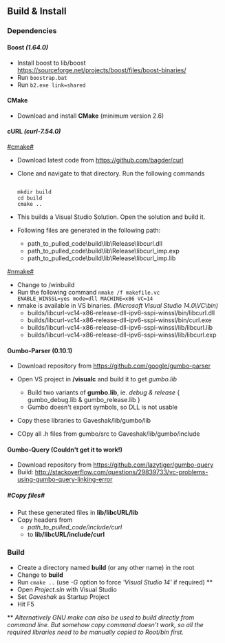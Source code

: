 ## Build & Install
### Dependencies

#### Boost *(1.64.0)*
* Install boost to lib/boost
 https://sourceforge.net/projects/boost/files/boost-binaries/
* Run <code>boostrap.bat</code>
* Run <code>b2.exe link=shared</code>

#### CMake 
* Download and install **CMake** (minimum version 2.6)

#### cURL *(curl-7.54.0)*
[#cmake#](http://stackoverflow.com/questions/31705338/libcurl-in-visual-studio-2013-static-linker-errors-even-after-including-necessar)
* Download latest code from https://github.com/bagder/curl
* Clone and navigate to that directory. Run the following commands 

  <code>
  mkdir build  
  cd build  
  cmake ..
  </code>

* This builds a Visual Studio Solution. Open the solution and build it.
* Following files are generated in the following path:
  - path_to_pulled_code\build\lib\Release\libcurl.dll
  - path_to_pulled_code\build\lib\Release\libcurl_imp.exp
  - path_to_pulled_code\build\lib\Release\libcurl_imp.lib


[#nmake#](https://gist.github.com/grahamcrowell/2d3f069d89c78305f8001817c911345e)
* Change to /winbuild
* Run the following command
<code>nmake /f makefile.vc ENABLE_WINSSL=yes mode=dll MACHINE=x86 VC=14</code>
* nmake is available in VS binaries. *(Microsoft Visual Studio 14.0\VC\bin)*
  - builds/libcurl-vc14-x86-release-dll-ipv6-sspi-winssl/bin/libcurl.dll
  - builds/libcurl-vc14-x86-release-dll-ipv6-sspi-winssl/bin/curl.exe
  - builds/libcurl-vc14-x86-release-dll-ipv6-sspi-winssl/lib/libcurl.lib
  - builds/libcurl-vc14-x86-release-dll-ipv6-sspi-winssl/lib/libcurl.exp

#### Gumbo-Parser (0.10.1)
* Download repository from https://github.com/google/gumbo-parser
* Open VS project in  **/visualc** and build it to get *gumbo.lib*
  - Build two variants of **gumbo.lib**, ie. *debug & release* { gumbo_debug.lib & gumbo_release.lib }
  - Gumbo doesn't export symbols, so DLL is not usable
  
* Copy these libraries to Gaveshak/lib/gumbo/lib
* COpy all .h files from gumbo/src to Gaveshak/lib/gumbo/include

#### Gumbo-Query (Couldn't get it to work!)
* Download repository from https://github.com/lazytiger/gumbo-query
* Build: http://stackoverflow.com/questions/29839733/vc-problems-using-gumbo-query-linking-error

##### #Copy files#
* Put these generated files in **lib/libcURL/lib**
* Copy headers from 
  - *path_to_pulled_code/include/curl* 
  - to **lib/libcURL/include/curl**

### Build
* Create a directory named **build** (or any other name) in the root
* Change to **build**
* Run `cmake ..` (use *-G* option to force *'Visual Studio 14'* if required) **
* Open *Project.sln* with Visual Studio
* Set *Gaveshak* as Startup Project
* Hit F5

** *Alternatively GNU make can also be used to build directly from command line. 
But somehow copy command doesn't work, so all the required libraries need to be manually copied to Root/bin first.*